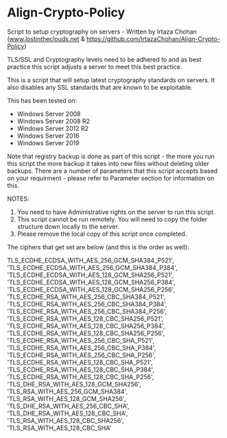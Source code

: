 # Align-Crypto-Policy
Script to setup cryptography on servers - Written by Irtaza Chohan (www.lostintheclouds.net & https://github.com/IrtazaChohan/Align-Crypto-Policy)

TLS/SSL and Cryptography levels need to be adhered to and as best practice this script adjusts a server to meet this best practice.

This is a script that will setup latest cryptography standards on servers. It also disables any SSL standards that are known to be exploitable.

This has been tested on:

- Windows Server 2008
- Windows Server 2008 R2
- Windows Server 2012 R2
- Windows Server 2016
- Windows Server 2019

Note that registry backup is done as part of this script - the more you run this script the more backup it takes into new files without deleting older backups.
There are a number of parameters that this script accepts based on your requirment - please refer to Parameter section for information on this.

NOTES:
 1. You need to have Administrative rights on the server to run this script. 
 2. This script cannot be run remotely. You will need to copy the folder structure down locally to the server.
 3. Please remove the local copy of this script once completed.

The ciphers that get set are below (and this is the order as well):

TLS_ECDHE_ECDSA_WITH_AES_256_GCM_SHA384_P521',
'TLS_ECDHE_ECDSA_WITH_AES_256_GCM_SHA384_P384',
'TLS_ECDHE_ECDSA_WITH_AES_128_GCM_SHA256_P521',
'TLS_ECDHE_ECDSA_WITH_AES_128_GCM_SHA256_P384',
'TLS_ECDHE_ECDSA_WITH_AES_128_GCM_SHA256_P256',
'TLS_ECDHE_RSA_WITH_AES_256_CBC_SHA384_P521',
'TLS_ECDHE_RSA_WITH_AES_256_CBC_SHA384_P384',
'TLS_ECDHE_RSA_WITH_AES_256_CBC_SHA384_P256',
'TLS_ECDHE_RSA_WITH_AES_128_CBC_SHA256_P521',
'TLS_ECDHE_RSA_WITH_AES_128_CBC_SHA256_P384',
'TLS_ECDHE_RSA_WITH_AES_128_CBC_SHA256_P256',
'TLS_ECDHE_RSA_WITH_AES_256_CBC_SHA_P521',
'TLS_ECDHE_RSA_WITH_AES_256_CBC_SHA_P384',
'TLS_ECDHE_RSA_WITH_AES_256_CBC_SHA_P256',
'TLS_ECDHE_RSA_WITH_AES_128_CBC_SHA_P521',
'TLS_ECDHE_RSA_WITH_AES_128_CBC_SHA_P384',
'TLS_ECDHE_RSA_WITH_AES_128_CBC_SHA_P256',
'TLS_DHE_RSA_WITH_AES_128_GCM_SHA256',
'TLS_RSA_WITH_AES_256_GCM_SHA384',
'TLS_RSA_WITH_AES_128_GCM_SHA256',
'TLS_DHE_RSA_WITH_AES_256_CBC_SHA',
'TLS_DHE_RSA_WITH_AES_128_CBC_SHA',
'TLS_RSA_WITH_AES_128_CBC_SHA256',
'TLS_RSA_WITH_AES_128_CBC_SHA'


